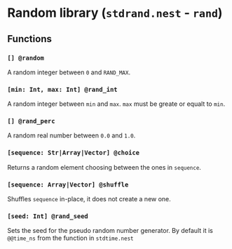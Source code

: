 # Random library (`stdrand.nest` - `rand`)

## Functions

### `[] @random`

A random integer between `0` and `RAND_MAX`.

### `[min: Int, max: Int] @rand_int`

A random integer between `min` and `max`. `max` must be greate or equalt to `min`.

### `[] @rand_perc`

A random real number between `0.0` and `1.0`.

### `[sequence: Str|Array|Vector] @choice`

Returns a random element choosing between the ones in `sequence`.

### `[sequence: Array|Vector] @shuffle`

Shuffles `sequence` in-place, it does not create a new one.

### `[seed: Int] @rand_seed`

Sets the seed for the pseudo random number generator. By default it is
`@@time_ns` from the function in `stdtime.nest`
